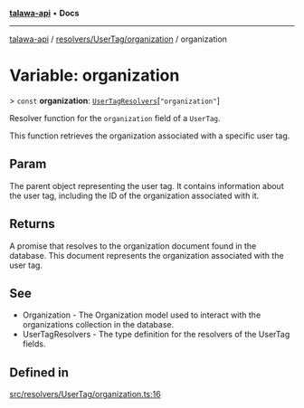 [**talawa-api**](../../../../README.md) • **Docs**

***

[talawa-api](../../../../modules.md) / [resolvers/UserTag/organization](../README.md) / organization

# Variable: organization

\> `const` **organization**: [`UserTagResolvers`](../../../../types/generatedGraphQLTypes/type-aliases/UserTagResolvers.md)\[`"organization"`\]

Resolver function for the `organization` field of a `UserTag`.

This function retrieves the organization associated with a specific user tag.

## Param

The parent object representing the user tag. It contains information about the user tag, including the ID of the organization associated with it.

## Returns

A promise that resolves to the organization document found in the database. This document represents the organization associated with the user tag.

## See

 - Organization - The Organization model used to interact with the organizations collection in the database.
 - UserTagResolvers - The type definition for the resolvers of the UserTag fields.

## Defined in

[src/resolvers/UserTag/organization.ts:16](https://github.com/PalisadoesFoundation/talawa-api/blob/bba5d82264abb62b9e358a3d3fe1af18a8a8f6e4/src/resolvers/UserTag/organization.ts#L16)
